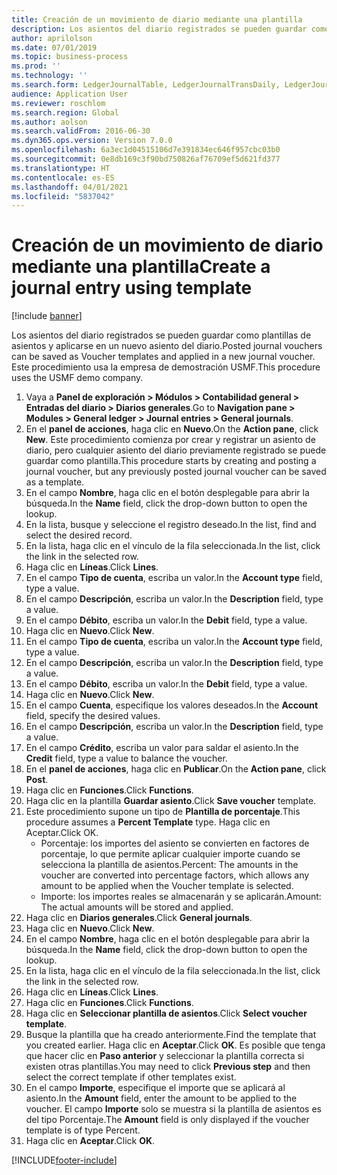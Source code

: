 ```yaml
---
title: Creación de un movimiento de diario mediante una plantilla
description: Los asientos del diario registrados se pueden guardar como plantillas de asientos y aplicarse en un nuevo asiento del diario.
author: aprilolson
ms.date: 07/01/2019
ms.topic: business-process
ms.prod: ''
ms.technology: ''
ms.search.form: LedgerJournalTable, LedgerJournalTransDaily, LedgerJournalTransVoucherTemplate
audience: Application User
ms.reviewer: roschlom
ms.search.region: Global
ms.author: aolson
ms.search.validFrom: 2016-06-30
ms.dyn365.ops.version: Version 7.0.0
ms.openlocfilehash: 6a3ec1d04515106d7e391834ec646f957cbc03b0
ms.sourcegitcommit: 0e8db169c3f90bd750826af76709ef5d621fd377
ms.translationtype: HT
ms.contentlocale: es-ES
ms.lasthandoff: 04/01/2021
ms.locfileid: "5837042"
---
```

# <a name="create-a-journal-entry-using-template"></a><span data-ttu-id="dce69-103">Creación de un movimiento de diario mediante una plantilla</span><span class="sxs-lookup"><span data-stu-id="dce69-103">Create a journal entry using template</span></span>

[!include [banner](../../includes/banner.md)]

<span data-ttu-id="dce69-104">Los asientos del diario registrados se pueden guardar como plantillas de asientos y aplicarse en un nuevo asiento del diario.</span><span class="sxs-lookup"><span data-stu-id="dce69-104">Posted journal vouchers can be saved as Voucher templates and applied in a new journal voucher.</span></span> <span data-ttu-id="dce69-105">Este procedimiento usa la empresa de demostración USMF.</span><span class="sxs-lookup"><span data-stu-id="dce69-105">This procedure uses the USMF demo company.</span></span>

1. <span data-ttu-id="dce69-106">Vaya a **Panel de exploración > Módulos > Contabilidad general > Entradas del diario > Diarios generales**.</span><span class="sxs-lookup"><span data-stu-id="dce69-106">Go to **Navigation pane > Modules > General ledger > Journal entries > General journals**.</span></span>
2. <span data-ttu-id="dce69-107">En el **panel de acciones**, haga clic en **Nuevo**.</span><span class="sxs-lookup"><span data-stu-id="dce69-107">On the **Action pane**, click **New**.</span></span> <span data-ttu-id="dce69-108">Este procedimiento comienza por crear y registrar un asiento de diario, pero cualquier asiento del diario previamente registrado se puede guardar como plantilla.</span><span class="sxs-lookup"><span data-stu-id="dce69-108">This procedure starts by creating and posting a journal voucher, but any previously posted journal voucher can be saved as a template.</span></span>  
3. <span data-ttu-id="dce69-109">En el campo **Nombre**, haga clic en el botón desplegable para abrir la búsqueda.</span><span class="sxs-lookup"><span data-stu-id="dce69-109">In the **Name** field, click the drop-down button to open the lookup.</span></span>
4. <span data-ttu-id="dce69-110">En la lista, busque y seleccione el registro deseado.</span><span class="sxs-lookup"><span data-stu-id="dce69-110">In the list, find and select the desired record.</span></span>
5. <span data-ttu-id="dce69-111">En la lista, haga clic en el vínculo de la fila seleccionada.</span><span class="sxs-lookup"><span data-stu-id="dce69-111">In the list, click the link in the selected row.</span></span>
6. <span data-ttu-id="dce69-112">Haga clic en **Líneas**.</span><span class="sxs-lookup"><span data-stu-id="dce69-112">Click **Lines**.</span></span>
7. <span data-ttu-id="dce69-113">En el campo **Tipo de cuenta**, escriba un valor.</span><span class="sxs-lookup"><span data-stu-id="dce69-113">In the **Account type** field, type a value.</span></span>
8. <span data-ttu-id="dce69-114">En el campo **Descripción**, escriba un valor.</span><span class="sxs-lookup"><span data-stu-id="dce69-114">In the **Description** field, type a value.</span></span>
9. <span data-ttu-id="dce69-115">En el campo **Débito**, escriba un valor.</span><span class="sxs-lookup"><span data-stu-id="dce69-115">In the **Debit** field, type a value.</span></span>
10. <span data-ttu-id="dce69-116">Haga clic en **Nuevo**.</span><span class="sxs-lookup"><span data-stu-id="dce69-116">Click **New**.</span></span>
11. <span data-ttu-id="dce69-117">En el campo **Tipo de cuenta**, escriba un valor.</span><span class="sxs-lookup"><span data-stu-id="dce69-117">In the **Account type** field, type a value.</span></span>
12. <span data-ttu-id="dce69-118">En el campo **Descripción**, escriba un valor.</span><span class="sxs-lookup"><span data-stu-id="dce69-118">In the **Description** field, type a value.</span></span>
13. <span data-ttu-id="dce69-119">En el campo **Débito**, escriba un valor.</span><span class="sxs-lookup"><span data-stu-id="dce69-119">In the **Debit** field, type a value.</span></span>
14. <span data-ttu-id="dce69-120">Haga clic en **Nuevo**.</span><span class="sxs-lookup"><span data-stu-id="dce69-120">Click **New**.</span></span>
14. <span data-ttu-id="dce69-121">En el campo **Cuenta**, especifique los valores deseados.</span><span class="sxs-lookup"><span data-stu-id="dce69-121">In the **Account** field, specify the desired values.</span></span>
15. <span data-ttu-id="dce69-122">En el campo **Descripción**, escriba un valor.</span><span class="sxs-lookup"><span data-stu-id="dce69-122">In the **Description** field, type a value.</span></span>
16. <span data-ttu-id="dce69-123">En el campo **Crédito**, escriba un valor para saldar el asiento.</span><span class="sxs-lookup"><span data-stu-id="dce69-123">In the **Credit** field, type a value to balance the voucher.</span></span>
17. <span data-ttu-id="dce69-124">En el **panel de acciones**, haga clic en **Publicar**.</span><span class="sxs-lookup"><span data-stu-id="dce69-124">On the **Action pane**, click **Post**.</span></span>
18. <span data-ttu-id="dce69-125">Haga clic en **Funciones**.</span><span class="sxs-lookup"><span data-stu-id="dce69-125">Click **Functions**.</span></span>
19. <span data-ttu-id="dce69-126">Haga clic en la plantilla **Guardar asiento**.</span><span class="sxs-lookup"><span data-stu-id="dce69-126">Click **Save voucher** template.</span></span>
20. <span data-ttu-id="dce69-127">Este procedimiento supone un tipo de **Plantilla de porcentaje**.</span><span class="sxs-lookup"><span data-stu-id="dce69-127">This procedure assumes a **Percent Template** type.</span></span> <span data-ttu-id="dce69-128">Haga clic en Aceptar.</span><span class="sxs-lookup"><span data-stu-id="dce69-128">Click OK.</span></span>
    - <span data-ttu-id="dce69-129">Porcentaje: los importes del asiento se convierten en factores de porcentaje, lo que permite aplicar cualquier importe cuando se selecciona la plantilla de asientos.</span><span class="sxs-lookup"><span data-stu-id="dce69-129">Percent: The amounts in the voucher are converted into percentage factors, which allows any amount to be applied when the Voucher template is selected.</span></span>
    - <span data-ttu-id="dce69-130">Importe: los importes reales se almacenarán y se aplicarán.</span><span class="sxs-lookup"><span data-stu-id="dce69-130">Amount: The actual amounts will be stored and applied.</span></span>  
21. <span data-ttu-id="dce69-131">Haga clic en **Diarios generales**.</span><span class="sxs-lookup"><span data-stu-id="dce69-131">Click **General journals**.</span></span>
22. <span data-ttu-id="dce69-132">Haga clic en **Nuevo**.</span><span class="sxs-lookup"><span data-stu-id="dce69-132">Click **New**.</span></span>
23. <span data-ttu-id="dce69-133">En el campo **Nombre**, haga clic en el botón desplegable para abrir la búsqueda.</span><span class="sxs-lookup"><span data-stu-id="dce69-133">In the **Name** field, click the drop-down button to open the lookup.</span></span>
24. <span data-ttu-id="dce69-134">En la lista, haga clic en el vínculo de la fila seleccionada.</span><span class="sxs-lookup"><span data-stu-id="dce69-134">In the list, click the link in the selected row.</span></span>
25. <span data-ttu-id="dce69-135">Haga clic en **Líneas**.</span><span class="sxs-lookup"><span data-stu-id="dce69-135">Click **Lines**.</span></span>
26. <span data-ttu-id="dce69-136">Haga clic en **Funciones**.</span><span class="sxs-lookup"><span data-stu-id="dce69-136">Click **Functions**.</span></span>
27. <span data-ttu-id="dce69-137">Haga clic en **Seleccionar plantilla de asientos**.</span><span class="sxs-lookup"><span data-stu-id="dce69-137">Click **Select voucher template**.</span></span>
28. <span data-ttu-id="dce69-138">Busque la plantilla que ha creado anteriormente.</span><span class="sxs-lookup"><span data-stu-id="dce69-138">Find the template that you created earlier.</span></span> <span data-ttu-id="dce69-139">Haga clic en **Aceptar**.</span><span class="sxs-lookup"><span data-stu-id="dce69-139">Click **OK**.</span></span> <span data-ttu-id="dce69-140">Es posible que tenga que hacer clic en **Paso anterior** y seleccionar la plantilla correcta si existen otras plantillas.</span><span class="sxs-lookup"><span data-stu-id="dce69-140">You may need to click **Previous step** and then select the correct template if other templates exist.</span></span>  
29. <span data-ttu-id="dce69-141">En el campo **Importe**, especifique el importe que se aplicará al asiento.</span><span class="sxs-lookup"><span data-stu-id="dce69-141">In the **Amount** field, enter the amount to be applied to the voucher.</span></span> <span data-ttu-id="dce69-142">El campo **Importe** solo se muestra si la plantilla de asientos es del tipo Porcentaje.</span><span class="sxs-lookup"><span data-stu-id="dce69-142">The **Amount** field is only displayed if the voucher template is of type Percent.</span></span>  
30. <span data-ttu-id="dce69-143">Haga clic en **Aceptar**.</span><span class="sxs-lookup"><span data-stu-id="dce69-143">Click **OK**.</span></span>



[!INCLUDE[footer-include](../../../includes/footer-banner.md)]